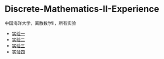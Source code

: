 # Discrete-Mathematics-II-Experience
中国海洋大学，离散数学II，所有实验
- [实验一](https://github.com/ExistoT01/Discrete-Mathematics-II-Experience1)
- [实验二](https://github.com/ExistoT01/Discrete-Mathematics-II-Experience2)
- [实验三](https://github.com/ExistoT01/Discrete-Mathematics-II-Experience3)
- [实验四](https://github.com/ExistoT01/Discrete-Mathematics-II-Experience4)
